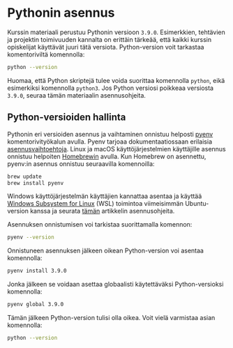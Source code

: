 # Pythonin asennus

Kurssin materiaali perustuu Pythonin versioon `3.9.0`. Esimerkkien, tehtävien ja projektin toimivuuden kannalta on erittäin tärkeää, että kaikki kurssin opiskelijat käyttävät juuri tätä versiota. Python-version voit tarkastaa komentoriviltä komennolla:

```bash
python --version
```

Huomaa, että Python skriptejä tulee voida suorittaa komennolla `python`, eikä esimerkiksi komennolla `python3`. Jos Python versiosi poikkeaa versiosta `3.9.0`, seuraa tämän materiaalin asennusohjeita.

## Python-versioiden hallinta

Pythonin eri versioiden asennus ja vaihtaminen onnistuu helposti [pyenv](https://github.com/pyenv/pyenv) komentorivityökalun avulla. Pyenv tarjoaa dokumentaatiossaan erilaisia [asennusvaihtoehtoja](https://github.com/pyenv/pyenv#installation). Linux ja macOS käyttöjärjestelmien käyttäjille asennus onnistuu helpoiten [Homebrewin](https://brew.sh/index_fi) avulla. Kun Homebrew on asennettu, pyenv:in asennus onnistuu seuraavilla komennoilla:

```bash
brew update
brew install pyenv
```

Windows käyttöjärjestelmän käyttäjien kannattaa asentaa ja käyttää [Windows Subsystem for Linux](https://docs.microsoft.com/en-us/windows/wsl/install-win10) (WSL) toimintoa viimeisimmän Ubuntu-version kanssa ja seurata [tämän](https://hihigash.com/how-install-pyenv-to-ubuntu-on-windows-adf48cc0577f) artikkelin asennusohjeita.

Asennuksen onnistumisen voi tarkistaa suorittamalla komennon:

```bash
pyenv --version
```

Onnistuneen asennuksen jälkeen oikean Python-version voi asentaa komennolla:

```bash
pyenv install 3.9.0
```

Jonka jälkeen se voidaan asettaa globaalisti käytettäväksi Python-versioksi komennolla:


```bash
pyenv global 3.9.0
```

Tämän jälkeen Python-version tulisi olla oikea. Voit vielä varmistaa asian komennolla:

```bash
python --version
```
